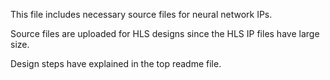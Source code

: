 This file includes necessary source files for neural network IPs.

Source files are uploaded for HLS designs since the HLS IP files have large size.


Design steps have explained in the top readme file.
